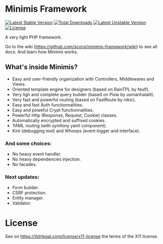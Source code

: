 # Minimis Framework

[![Latest Stable Version](https://poser.pugx.org/scorsi/minimis/v/stable)](https://packagist.org/packages/scorsi/minimis)
[![Total Downloads](https://poser.pugx.org/scorsi/minimis/downloads)](https://packagist.org/packages/scorsi/minimis)
[![Latest Unstable Version](https://poser.pugx.org/scorsi/minimis/v/unstable)](https://packagist.org/packages/scorsi/minimis)
[![License](https://poser.pugx.org/scorsi/minimis/license)](https://packagist.org/packages/scorsi/minimis)

A very light PHP framework.

Go to the wiki (https://github.com/scorsi/minimis-framework/wiki) to see all docs. And learn how Minimis works.

## What's inside Minimis?
- Easy and user-friendly organization with Controllers, Middlewares and Views.
- Oriented template engine for designers (based on RainTPL by feulf).
- Very ligh and complete query builder (based on Pixie by usmanhalalit).
- Very fast and powerful routing (based on FastRoute by nikic).
- Easy and fast Auth functionnalities.
- Easy and poweful Crypt functionnalities.
- Powerful Http (Response, Request, Cookie) classes.
- Automatically encrypted and suffixed cookies.
- YAML routing (with symfony yaml component).
- Kint (debugging tool) and Whoops (event logger and interface).

### And some choices:

- No heavy event handler.
- No heavy dependencies injection.
- No facades.

### Next updates:
- Form builder.
- CSRF protection.
- Entity manager.
- Validator.

# License

See on https://tldrlegal.com/license/x11-license the terms of the X11 license.
